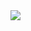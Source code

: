 
<img src='https://img.shields.io/badge/HTML-239120?style=for-the-badge&logo=html5&logoColor=white' aalt='' />
